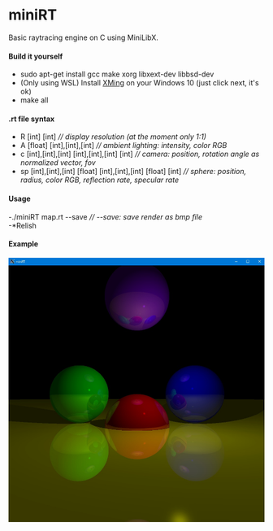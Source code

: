 # miniRT  
Basic raytracing engine on C using MiniLibX.  

#### Build it yourself

- sudo apt-get install gcc make xorg libxext-dev libbsd-dev  
- (Only using WSL) Install [XMing](https://sourceforge.net/projects/xming/) on your Windows 10 (just click next, it's ok)  
- make all  

#### .rt file syntax

- R [int] [int] *// display resolution (at the moment only 1:1)*  
- A [float] [int],[int],[int] *// ambient lighting: intensity, color RGB*  
- c [int],[int],[int] [int],[int],[int] [int] *// camera: position, rotation angle as normalized vector, fov*  
- sp [int],[int],[int] [float] [int],[int],[int] [float] [int] *// sphere: position, radius, color RGB, reflection rate, specular rate*  

#### Usage

-./miniRT map.rt --save *// --save: save render as bmp file*  
-*Relish  

#### Example

![Beautiful render](https://github.com/awend0/miniRT/blob/master/screenshots/image.jpg?raw=true)

